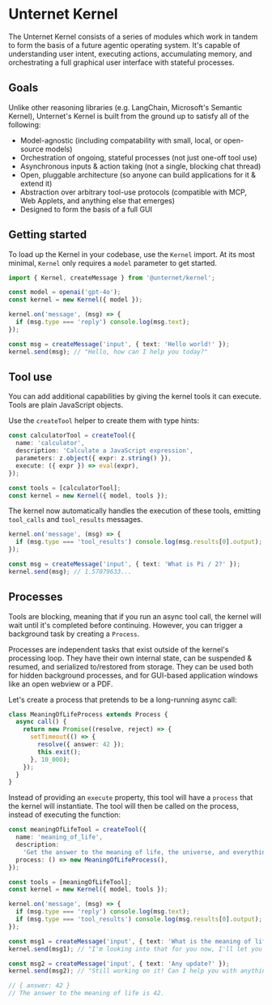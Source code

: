 # Unternet Kernel

The Unternet Kernel consists of a series of modules which work in tandem to form the basis of a future agentic operating system. It's capable of understanding user intent, executing actions, accumulating memory, and orchestrating a full graphical user interface with stateful processes.

## Goals

Unlike other reasoning libraries (e.g. LangChain, Microsoft's Semantic Kernel), Unternet's Kernel is built from the ground up to satisfy all of the following:

- Model-agnostic (including compatability with small, local, or open-source models)
- Orchestration of ongoing, stateful processes (not just one-off tool use)
- Asynchronous inputs & action taking (not a single, blocking chat thread)
- Open, pluggable architecture (so anyone can build applications for it & extend it)
- Abstraction over arbitrary tool-use protocols (compatible with MCP, Web Applets, and anything else that emerges)
- Designed to form the basis of a full GUI

## Getting started

To load up the Kernel in your codebase, use the `Kernel` import. At its most minimal, `Kernel` only requires a `model` parameter to get started.

```typescript
import { Kernel, createMessage } from '@unternet/kernel';

const model = openai('gpt-4o');
const kernel = new Kernel({ model });

kernel.on('message', (msg) => {
  if (msg.type === 'reply') console.log(msg.text);
});

const msg = createMessage('input', { text: 'Hello world!' });
kernel.send(msg); // "Hello, how can I help you today?"
```

## Tool use

You can add additional capabilities by giving the kernel tools it can execute. Tools are plain JavaScript objects.

Use the `createTool` helper to create them with type hints:

```typescript
const calculatorTool = createTool({
  name: 'calculator',
  description: 'Calculate a JavaScript expression',
  parameters: z.object({ expr: z.string() }),
  execute: ({ expr }) => eval(expr),
});

const tools = [calculatorTool];
const kernel = new Kernel({ model, tools });
```

The kernel now automatically handles the execution of these tools, emitting `tool_calls` and `tool_results` messages.

```typescript
kernel.on('message', (msg) => {
  if (msg.type === 'tool_results') console.log(msg.results[0].output);
});

const msg = createMessage('input', { text: 'What is Pi / 2?' });
kernel.send(msg); // 1.57079633...
```

## Processes

Tools are blocking, meaning that if you run an async tool call, the kernel will wait until it's completed before continuing. However, you can trigger a background task by creating a `Process`.

Processes are independent tasks that exist outside of the kernel's processing loop. They have their own internal state, can be suspended & resumed, and serialized to/restored from storage. They can be used both for hidden background processes, and for GUI-based application windows like an open webview or a PDF.

Let's create a process that pretends to be a long-running async call:

```typescript
class MeaningOfLifeProcess extends Process {
  async call() {
    return new Promise((resolve, reject) => {
      setTimeout(() => {
        resolve({ answer: 42 });
        this.exit();
      }, 10_000);
    });
  }
}
```

Instead of providing an `execute` property, this tool will have a `process` that the kernel will instantiate. The tool will then be called on the process, instead of executing the function:

```typescript
const meaningOfLifeTool = createTool({
  name: 'meaning_of_life',
  description:
    'Get the answer to the meaning of life, the universe, and everything',
  process: () => new MeaningOfLifeProcess(),
});

const tools = [meaningOfLifeTool];
const kernel = new Kernel({ model, tools });

kernel.on('message', (msg) => {
  if (msg.type === 'reply') console.log(msg.text);
  if (msg.type === 'tool_results') console.log(msg.results[0].output);
});

const msg1 = createMessage('input', { text: 'What is the meaning of life?' });
kernel.send(msg1); // "I'm looking into that for you now, I'll let you know..."

const msg2 = createMessage('input', { text: 'Any update?' });
kernel.send(msg2); // "Still working on it! Can I help you with anything else?"

// { answer: 42 }
// The answer to the meaning of life is 42.
```
